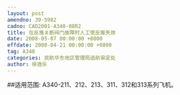 ```yaml
---
layout: post
amendno: 39-5982
cadno: CAD2001-A340-08R2
title: 在反推关断阀门故障时人工使反推失效
date: 2008-05-07 00:00:00 +0800
effdate: 2008-04-21 00:00:00 +0800
tag: A340
categories: 民航华东地区管理局适航审定处
author: 徐逸乐
---
```


##适用范围:
A340-211、212、213、311、312和313系列飞机。

